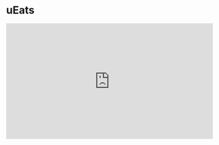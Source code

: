 # uEats

<iframe width="560" height="315" src="https://www.youtube.com/embed/-CeFs7cOyco" frameborder="0" allow="accelerometer; autoplay; encrypted-media; gyroscope; picture-in-picture" allowfullscreen></iframe>